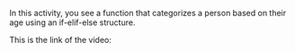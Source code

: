 In this activity, you see a function that categorizes a person based on their age using an if-elif-else structure.

This is the link of the video:
